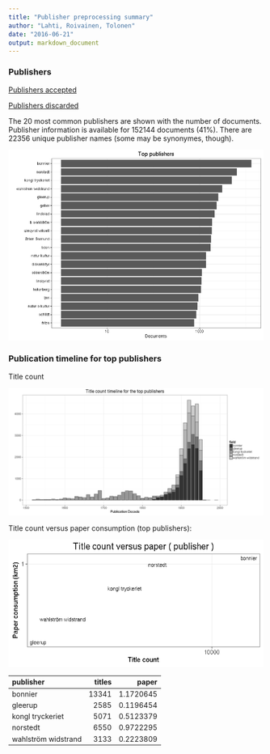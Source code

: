 ```yaml
---
title: "Publisher preprocessing summary"
author: "Lahti, Roivainen, Tolonen"
date: "2016-06-21"
output: markdown_document
---
```



### Publishers

[Publishers accepted](output.tables/publisher_accepted.csv)

[Publishers discarded](output.tables/publisher_discarded.csv)



The 20 most common publishers are shown with the number of documents. Publisher information is available for 152144 documents (41%). There are 22356 unique publisher names (some may be synonymes, though).


![plot of chunk summarypublisher2](figure/summarypublisher2-1.png)

### Publication timeline for top publishers

Title count

![plot of chunk summaryTop10pubtimeline](figure/summaryTop10pubtimeline-1.png)



Title count versus paper consumption (top publishers):

![plot of chunk publishertitlespapers](figure/publishertitlespapers-1.png)

|publisher           | titles|     paper|
|:-------------------|------:|---------:|
|bonnier             |  13341| 1.1720645|
|gleerup             |   2585| 0.1196454|
|kongl tryckeriet    |   5071| 0.5123379|
|norstedt            |   6550| 0.9722295|
|wahlström widstrand |   3133| 0.2223809|
